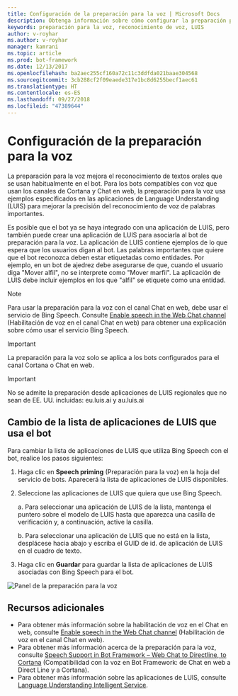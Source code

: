 ```yaml
---
title: Configuración de la preparación para la voz | Microsoft Docs
description: Obtenga información sobre cómo configurar la preparación para la voz para el servicio de bots mediante Azure Portal.
keywords: preparación para la voz, reconocimiento de voz, LUIS
author: v-royhar
ms.author: v-royhar
manager: kamrani
ms.topic: article
ms.prod: bot-framework
ms.date: 12/13/2017
ms.openlocfilehash: ba2aec255cf160a72c11c3ddfda021baae304568
ms.sourcegitcommit: 3cb288cf2f09eaede317e1bc8d6255becf1aec61
ms.translationtype: HT
ms.contentlocale: es-ES
ms.lasthandoff: 09/27/2018
ms.locfileid: "47389644"
---
```

# <a name="configure-speech-priming"></a>Configuración de la preparación para la voz

La preparación para la voz mejora el reconocimiento de textos orales que se usan habitualmente en el bot. Para los bots compatibles con voz que usan los canales de Cortana y Chat en web, la preparación para la voz usa ejemplos especificados en las aplicaciones de Language Understanding (LUIS) para mejorar la precisión del reconocimiento de voz de palabras importantes.

Es posible que el bot ya se haya integrado con una aplicación de LUIS, pero también puede crear una aplicación de LUIS para asociarla al bot de preparación para la voz. La aplicación de LUIS contiene ejemplos de lo que espera que los usuarios digan al bot. Las palabras importantes que quiere que el bot reconozca deben estar etiquetadas como entidades. Por ejemplo, en un bot de ajedrez debe asegurarse de que, cuando el usuario diga "Mover alfil", no se interprete como "Mover marfil". La aplicación de LUIS debe incluir ejemplos en los que "alfil" se etiquete como una entidad.

> [!NOTE]
> Para usar la preparación para la voz con el canal Chat en web, debe usar el servicio de Bing Speech. Consulte [Enable speech in the Web Chat channel](~/bot-service-channel-connect-webchat-speech.md) (Habilitación de voz en el canal Chat en web) para obtener una explicación sobre cómo usar el servicio Bing Speech.

> [!IMPORTANT]
> La preparación para la voz solo se aplica a los bots configurados para el canal Cortana o Chat en web.

> [!IMPORTANT]
> No se admite la preparación desde aplicaciones de LUIS regionales que no sean de EE. UU. incluidas: eu.luis.ai y au.luis.ai

## <a name="change-the-list-of-luis-apps-your-bot-uses"></a>Cambio de la lista de aplicaciones de LUIS que usa el bot

Para cambiar la lista de aplicaciones de LUIS que utiliza Bing Speech con el bot, realice los pasos siguientes:

1. Haga clic en **Speech priming** (Preparación para la voz) en la hoja del servicio de bots. Aparecerá la lista de aplicaciones de LUIS disponibles.
2. Seleccione las aplicaciones de LUIS que quiera que use Bing Speech.
 
    a. Para seleccionar una aplicación de LUIS de la lista, mantenga el puntero sobre el modelo de LUIS hasta que aparezca una casilla de verificación y, a continuación, active la casilla.
     
    b. Para seleccionar una aplicación de LUIS que no está en la lista, desplácese hacia abajo y escriba el GUID de id. de aplicación de LUIS en el cuadro de texto.
     
3. Haga clic en **Guardar** para guardar la lista de aplicaciones de LUIS asociadas con Bing Speech para el bot.

![Panel de la preparación para la voz](~/media/bot-service-manage-speech-priming/speech-priming.png)

## <a name="additional-resources"></a>Recursos adicionales

- Para obtener más información sobre la habilitación de voz en el Chat en web, consulte [Enable speech in the Web Chat channel](~/bot-service-channel-connect-webchat-speech.md) (Habilitación de voz en el canal Chat en web).
- Para obtener más información acerca de la preparación para la voz, consulte [Speech Support in Bot Framework – Web Chat to Directline, to Cortana](https://blog.botframework.com/2017/06/26/Speech-To-Text/) (Compatibilidad con la voz en Bot Framework: de Chat en web a Direct Line y a Cortana).
- Para obtener más información sobre las aplicaciones de LUIS, consulte [Language Understanding Intelligent Service](https://www.luis.ai).
